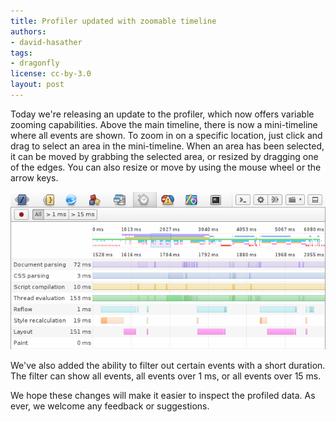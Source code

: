 ```yaml
---
title: Profiler updated with zoomable timeline
authors:
- david-hasather
tags:
- dragonfly
license: cc-by-3.0
layout: post
---
```


<p>Today we&#39;re releasing an update to the profiler, which now offers variable zooming capabilities. Above the main timeline, there is now a mini-timeline where all events are shown. To zoom in on a specific location, just click and drag to select an area in the mini-timeline. When an area has been selected, it can be moved by grabbing the selected area, or resized by dragging one of the edges. You can also resize or move by using the mouse wheel or the arrow keys.</p>
<p><img src="/blog/profiler-updated-with-zoomable-timeline/0profiler.png" alt="The newly updated profiler view." /></p>
<p>We&#39;ve also added the ability to filter out certain events with a short duration. The filter can show all events, all events over 1 ms, or all events over 15 ms.</p>
<p>We hope these changes will make it easier to inspect the profiled data. As ever, we welcome any feedback or suggestions.</p>
